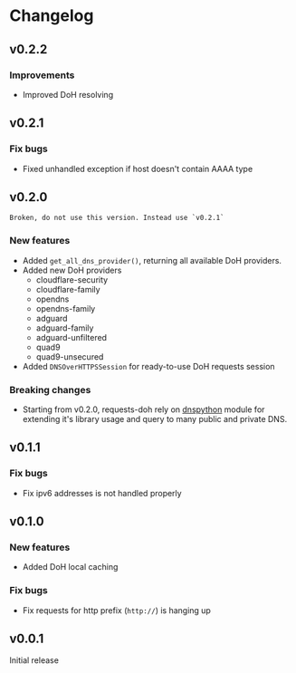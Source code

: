 # Changelog

## v0.2.2

### Improvements

- Improved DoH resolving

## v0.2.1

### Fix bugs

- Fixed unhandled exception if host doesn't contain AAAA type

## v0.2.0

```{warning}
Broken, do not use this version. Instead use `v0.2.1`
```

### New features

- Added `get_all_dns_provider()`, returning all available DoH providers.
- Added new DoH providers
    - cloudflare-security
    - cloudflare-family
    - opendns
    - opendns-family
    - adguard
    - adguard-family
    - adguard-unfiltered
    - quad9
    - quad9-unsecured
- Added `DNSOverHTTPSSession` for ready-to-use DoH requests session

### Breaking changes

- Starting from v0.2.0, requests-doh rely on [dnspython](https://github.com/rthalley/dnspython) module 
for extending it's library usage and query to many public and private DNS.

## v0.1.1

### Fix bugs

- Fix ipv6 addresses is not handled properly

## v0.1.0

### New features

- Added DoH local caching

### Fix bugs

- Fix requests for http prefix (`http://`) is hanging up

## v0.0.1

Initial release